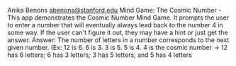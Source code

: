 Anika Benons <abenons@stanford.edu>
Mind Game: The Cosmic Number - This app demonstrates the Cosmic Number Mind Game.
It prompts the user to enter a number that will eventually always lead back to the number
4 in some way. If the user can't figure it out, they may have a hint or just get the answer.
Answer: The number of letters in a number corresponds to the next given number.
(Ex: 12 is 6. 6 is 3. 3 is 5. 5 is 4. 4 is the cosmic number -> 12 has 6 letters; 6 has 3 letters; 3 has 5 letters; and 5 has 4 letters
